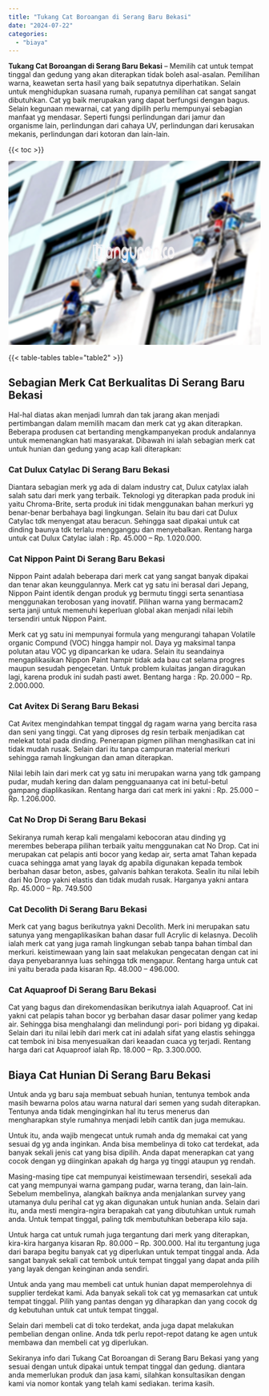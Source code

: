 ```yaml
---
title: "Tukang Cat Boroangan di Serang Baru Bekasi"
date: "2024-07-22"
categories: 
  - "biaya"
---
```


**Tukang Cat Boroangan di Serang Baru Bekasi** – Memilih cat untuk tempat tinggal dan gedung yang akan diterapkan tidak boleh asal-asalan. Pemilihan warna, keawetan serta hasil yang baik sepatutnya diperhatikan. Selain untuk menghidupkan suasana rumah, rupanya pemilihan cat sangat sangat dibutuhkan. Cat yg baik merupakan yang dapat berfungsi dengan bagus. Selain kegunaan mewarnai, cat yang dipilih perlu mempunyai sebagian manfaat yg mendasar. Seperti fungsi perlindungan dari jamur dan organisme lain, perlindungan dari cahaya UV, perlindungan dari kerusakan mekanis, perlindungan dari kotoran dan lain-lain.

{{< toc >}}

![Tukang Cat Boroangan di Serang Baru Bekasi](/images/jasa-cat-murah07.png)

{{< table-tables table="table2" >}}

## Sebagian Merk Cat Berkualitas Di Serang Baru Bekasi

Hal-hal diatas akan menjadi lumrah dan tak jarang akan menjadi pertimbangan dalam memilih macam dan merk cat yg akan diterapkan. Beberapa produsen cat bertanding mengkampanyekan produk andalannya untuk memenangkan hati masyarakat. Dibawah ini ialah sebagian merk cat untuk hunian dan gedung yang acap kali diterapkan:

### Cat Dulux Catylac Di Serang Baru Bekasi

Diantara sebagian merk yg ada di dalam industry cat, Dulux catylax ialah salah satu dari merk yang terbaik. Teknologi yg diterapkan pada produk ini yaitu Chroma-Brite, serta produk ini tidak menggunakan bahan merkuri yg benar-benar berbahaya bagi lingkungan. Selain itu bau dari cat Dulux Catylac tdk menyengat atau beracun. Sehingga saat dipakai untuk cat dinding baunya tdk terlalu mengganggu dan menyebalkan. Rentang harga untuk cat Dulux Catylac ialah : Rp. 45.000 – Rp. 1.020.000.

### Cat Nippon Paint Di Serang Baru Bekasi

Nippon Paint adalah beberapa dari merk cat yang sangat banyak dipakai dan tenar akan keunggulannya. Merk cat yg satu ini berasal dari Jepang, Nippon Paint identik dengan produk yg bermutu tinggi serta senantiasa menggunakan terobosan yang inovatif. Pilihan warna yang bermacam2 serta janji untuk memenuhi keperluan global akan menjadi nilai lebih tersendiri untuk Nippon Paint.

Merk cat yg satu ini mempunyai formula yang mengurangi tahapan Volatile organic Compund (VOC) hingga hampir nol. Daya yg maksimal tanpa polutan atau VOC yg dipancarkan ke udara. Selain itu seandainya mengaplikasikan Nippon Paint hampir tidak ada bau cat selama progres maupun sesudah pengecetan. Untuk problem kulaitas jangan diragukan lagi, karena produk ini sudah pasti awet. Bentang harga : Rp. 20.000 – Rp. 2.000.000.

### Cat Avitex Di Serang Baru Bekasi

Cat Avitex mengindahkan tempat tinggal dg ragam warna yang bercita rasa dan seni yang tinggi. Cat yang diproses dg resin terbaik menjadikan cat melekat total pada dinding. Penerapan pigmen pilihan menghasilkan cat ini tidak mudah rusak. Selain dari itu tanpa campuran material merkuri sehingga ramah lingkungan dan aman diterapkan.

Nilai lebih lain dari merk cat yg satu ini merupakan warna yang tdk gampang pudar, mudah kering dan dalam pengguanaanya cat ini betul-betul gampang diaplikasikan. Rentang harga dari cat merk ini yakni : Rp. 25.000 – Rp. 1.206.000.

### Cat No Drop Di Serang Baru Bekasi

Sekiranya rumah kerap kali mengalami kebocoran atau dinding yg merembes beberapa pilihan terbaik yaitu menggunakan cat No Drop. Cat ini merupakan cat pelapis anti bocor yang kedap air, serta amat Tahan kepada cuaca sehingga amat yang layak dg apabila digunakan kepada tembok berbahan dasar beton, asbes, galvanis bahkan terakota. Sealin itu nilai lebih dari No Drop yakni elastis dan tidak mudah rusak. Harganya yakni antara Rp. 45.000 – Rp. 749.500

### Cat Decolith Di Serang Baru Bekasi

Merk cat yang bagus berikutnya yakni Decolith. Merk ini merupakan satu satunya yang mengaplikasikan bahan dasar full Acrylic di kelasnya. Decolih ialah merk cat yang juga ramah lingkungan sebab tanpa bahan timbal dan merkuri. keistimewaan yang lain saat melakukan pengecatan dengan cat ini daya penyebarannya luas sehingga tdk mengapur. Rentang harga untuk cat ini yaitu berada pada kisaran Rp. 48.000 – 496.000.

### Cat Aquaproof Di Serang Baru Bekasi

Cat yang bagus dan direkomendasikan berikutnya ialah Aquaproof. Cat ini yakni cat pelapis tahan bocor yg berbahan dasar dasar polimer yang kedap air. Sehingga bisa menghalangi dan melindungi pori- pori bidang yg dipakai. Selain dari itu nilai lebih dari merk cat ini adalah sifat yang elastis sehingga cat tembok ini bisa menyesuaikan dari keaadan cuaca yg terjadi. Rentang harga dari cat Aquaproof ialah Rp. 18.000 – Rp. 3.300.000.

## Biaya Cat Hunian Di Serang Baru Bekasi

Untuk anda yg baru saja membuat sebuah hunian, tentunya tembok anda masih bewarna polos atau warna natural dari semen yang sudah diterapkan. Tentunya anda tidak menginginkan hal itu terus menerus dan mengharapkan style rumahnya menjadi lebih cantik dan juga memukau.

Untuk itu, anda wajib mengecat untuk rumah anda dg memakai cat yang sesuai dg yg anda inginkan. Anda bisa membelinya di toko cat terdekat, ada banyak sekali jenis cat yang bisa dipilih. Anda dapat menerapkan cat yang cocok dengan yg diinginkan apakah dg harga yg tinggi ataupun yg rendah.

Masing-masing tipe cat mempunyai keistimewaan tersendiri, sesekali ada cat yang mempunyai warna gampang pudar, warna terang, dan lain-lain. Sebelum membelinya, alangkah baiknya anda menjalankan survey yang utamanya dulu perihal cat yg akan digunakan untuk hunian anda. Selain dari itu, anda mesti mengira-ngira berapakah cat yang dibutuhkan untuk rumah anda. Untuk tempat tinggal, paling tdk membutuhkan beberapa kilo saja.

Untuk harga cat untuk rumah juga tergantung dari merk yang diterapkan, kira-kira harganya kisaran Rp. 80.000 – Rp. 300.000. Hal itu tergantung juga dari barapa begitu banyak cat yg diperlukan untuk tempat tinggal anda. Ada sangat banyak sekali cat tembok untuk tempat tinggal yang dapat anda pilih yang layak dengan keinginan anda sendiri.

Untuk anda yang mau membeli cat untuk hunian dapat memperolehnya di supplier terdekat kami. Ada banyak sekali tok cat yg memasarkan cat untuk tempat tinggal. Pilih yang pantas dengan yg diharapkan dan yang cocok dg dg kebutuhan untuk cat untuk tempat tinggal.

Selain dari membeli cat di toko terdekat, anda juga dapat melakukan pembelian dengan online. Anda tdk perlu repot-repot datang ke agen untuk membawa dan membeli cat yg diperlukan.

Sekiranya info dari Tukang Cat Boroangan di Serang Baru Bekasi yang yang sesuai dengan untuk dipakai untuk tempat tinggal dan gedung. diantara anda memerlukan produk dan jasa kami, silahkan konsultasikan dengan kami via nomor kontak yang telah kami sediakan. terima kasih.
